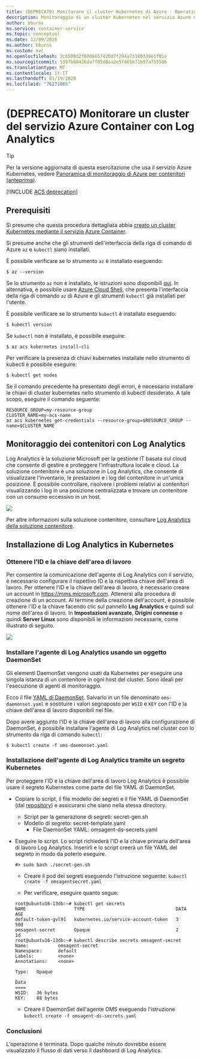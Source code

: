 ```yaml
---
title: (DEPRECATO) Monitorare il cluster Kubernetes di Azure - Operations Management
description: Monitoraggio di un cluster Kubernetes nel servizio Azure Container con Log Analytics
author: bburns
ms.service: container-service
ms.topic: conceptual
ms.date: 12/09/2016
ms.author: bburns
ms.custom: mvc
ms.openlocfilehash: 3cb500d2f00d6657420d7f294a7318b339e1f81e
ms.sourcegitcommit: 5397b08426da7f05d8aa2e5f465b71b97a75550b
ms.translationtype: MT
ms.contentlocale: it-IT
ms.lasthandoff: 01/19/2020
ms.locfileid: "76271065"
---
```

# <a name="deprecated-monitor-an-azure-container-service-cluster-with-log-analytics"></a>(DEPRECATO) Monitorare un cluster del servizio Azure Container con Log Analytics

> [!TIP]
> Per la versione aggiornata di questa esercitazione che usa il servizio Azure Kubernetes, vedere [Panoramica di monitoraggio di Azure per contenitori (anteprima)](../../azure-monitor/insights/container-insights-overview.md).

[!INCLUDE [ACS deprecation](../../../includes/container-service-kubernetes-deprecation.md)]

## <a name="prerequisites"></a>Prerequisiti
Si presume che questa procedura dettagliata abbia [creato un cluster Kubernetes mediante il servizio Azure Container](container-service-kubernetes-walkthrough.md).

Si presume anche che gli strumenti dell'interfaccia della riga di comando di Azure `az` e `kubectl` siano installati.

È possibile verificare se lo strumento `az` è installato eseguendo:

```console
$ az --version
```

Se lo strumento `az` non è installato, le istruzioni sono disponibili [qui](https://github.com/azure/azure-cli#installation).
In alternativa, è possibile usare [Azure Cloud Shell](https://docs.microsoft.com/azure/cloud-shell/overview), che presenta l'interfaccia della riga di comando `az` di Azure e gli strumenti `kubectl` già installati per l'utente.

È possibile verificare se lo strumento `kubectl` è installato eseguendo:

```console
$ kubectl version
```

Se `kubectl` non è installato, è possibile eseguire:
```console
$ az acs kubernetes install-cli
```

Per verificare la presenza di chiavi kubernetes installate nello strumento di kubectl è possibile eseguire:
```console
$ kubectl get nodes
```

Se il comando precedente ha presentato degli errori, è necessario installare le chiavi di cluster kubernetes nello strumento di kubectl desiderato. A tale scopo, eseguire il comando seguente:
```console
RESOURCE_GROUP=my-resource-group
CLUSTER_NAME=my-acs-name
az acs kubernetes get-credentials --resource-group=$RESOURCE_GROUP --name=$CLUSTER_NAME
```

## <a name="monitoring-containers-with-log-analytics"></a>Monitoraggio dei contenitori con Log Analytics

Log Analytics è la soluzione Microsoft per la gestione IT basata sul cloud che consente di gestire e proteggere l'infrastruttura locale e cloud. La soluzione contenitore è una soluzione in Log Analytics, che consente di visualizzare l'inventario, le prestazioni e i log del contenitore in un'unica posizione. È possibile controllare, risolvere i problemi relativi ai contenitori visualizzando i log in una posizione centralizzata e trovare un contenitore con un consumo eccessivo in un host.

![](media/container-service-monitoring-oms/image1.png)

Per altre informazioni sulla soluzione contenitore, consultare [Log Analytics della soluzione contenitore](../../azure-monitor/insights/containers.md).

## <a name="installing-log-analytics-on-kubernetes"></a>Installazione di Log Analytics in Kubernetes

### <a name="obtain-your-workspace-id-and-key"></a>Ottenere l'ID e la chiave dell'area di lavoro
Per consentire la comunicazione dell'agente di Log Analytics con il servizio, è necessario configurare il rispettivo ID e la rispettiva chiave dell'area di lavoro. Per ottenere l'ID e la chiave dell'area di lavoro, è necessario creare un account in <https://mms.microsoft.com>.
Attenersi alla procedura di creazione di un account. Al termine della creazione dell'account, è possibile ottenere l'ID e la chiave facendo clic sul pannello **Log Analytics** e quindi sul nome dell'area di lavoro. In **Impostazioni avanzate**, **Origini connesse** e quindi **Server Linux** sono disponibili le informazioni necessarie, come illustrato di seguito.

 ![](media/container-service-monitoring-oms/image5.png)

### <a name="install-the-log-analytics-agent-using-a-daemonset"></a>Installare l'agente di Log Analytics usando un oggetto DaemonSet
Gli elementi DaemonSet vengono usati da Kubernetes per eseguire una singola istanza di un contenitore in ogni host del cluster.
Sono ideali per l'esecuzione di agenti di monitoraggio.

Ecco il file [YAML di DaemonSet](https://github.com/Microsoft/OMS-docker/tree/master/Kubernetes). Salvarlo in un file denominato `oms-daemonset.yaml` e sostituire i valori segnaposto per `WSID` e `KEY` con l'ID e la chiave dell'area di lavoro disponibili nel file.

Dopo avere aggiunto l'ID e la chiave dell'area di lavoro alla configurazione di DaemonSet, è possibile installare l'agente di Log Analytics nel cluster con lo strumento da riga di comando `kubectl`:

```console
$ kubectl create -f oms-daemonset.yaml
```

### <a name="installing-the-log-analytics-agent-using-a-kubernetes-secret"></a>Installazione dell'agente di Log Analytics tramite un segreto Kubernetes
Per proteggere l'ID e la chiave dell'area di lavoro Log Analytics è possibile usare il segreto Kubernetes come parte del file YAML di DaemonSet.

- Copiare lo script, il file modello dei segreti e il file YAML di DaemonSet (dal [repository](https://github.com/Microsoft/OMS-docker/tree/master/Kubernetes)) e assicurarsi che siano nella stessa directory.
  - Script per la generazione di segreti: secret-gen.sh
  - Modello di segreto: secret-template.yaml
    - File DaemonSet YAML: omsagent-ds-secrets.yaml
- Eseguire lo script. Lo script richiederà l'ID e la chiave primaria dell'area di lavoro Log Analytics. Inserirli e lo script creerà un file YAML del segreto in modo da poterlo eseguire.
  ```
  #> sudo bash ./secret-gen.sh
  ```

  - Creare il pod dei segreti eseguendo l'istruzione seguente: ```kubectl create -f omsagentsecret.yaml```

  - Per verificare, eseguire quanto segue:

  ```
  root@ubuntu16-13db:~# kubectl get secrets
  NAME                  TYPE                                  DATA      AGE
  default-token-gvl91   kubernetes.io/service-account-token   3         50d
  omsagent-secret       Opaque                                2         1d
  root@ubuntu16-13db:~# kubectl describe secrets omsagent-secret
  Name:           omsagent-secret
  Namespace:      default
  Labels:         <none>
  Annotations:    <none>

  Type:   Opaque

  Data
  ====
  WSID:   36 bytes
  KEY:    88 bytes
  ```

  - Creare il DaemonSet dell'agente OMS eseguendo l'istruzione ```kubectl create -f omsagent-ds-secrets.yaml```

### <a name="conclusion"></a>Conclusioni
L'operazione è terminata. Dopo qualche minuto dovrebbe essere visualizzato il flusso di dati verso il dashboard di Log Analytics.
